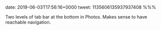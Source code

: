 date: 2019-06-03T17:56:16+0000
tweet: 1135606135937937408
%%%

Two levels of tab bar at the bottom in Photos. Makes sense to have reachable navigation.
